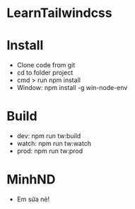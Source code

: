 # LearnTailwindcss
# Install
- Clone code from git
- cd to folder project
- cmd > run npm install
- Window: npm install -g win-node-env
# Build
 - dev: npm run tw:build
 - watch: npm run tw:watch
 - prod: npm run tw:prod
# MinhND
- Em sửa nè!